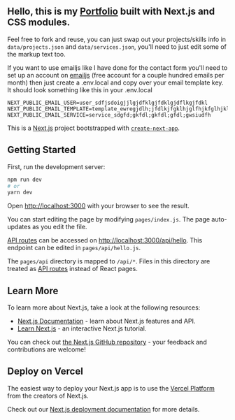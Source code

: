 ## Hello, this is my [Portfolio](https://matthewdodd.net/) built with Next.js and CSS modules. 

Feel free to fork and reuse, you can just swap out your projects/skills info in `data/projects.json` and `data/services.json`, you'll need to just edit some of the markup text too.

If you want to use emailjs like I have done for the contact form you'll need to set up an account on [emailjs](https://www.emailjs.com/) (free account for a couple hundred emails per month) then just create a .env.local and copy over your email template key. It should look something like this in your .env.local

```
NEXT_PUBLIC_EMAIL_USER=user_sdfjsdoigjjlgjdfklgjfdklgjdflkgjfdkl
NEXT_PUBLIC_EMAIL_TEMPLATE=template_ewregjdlh;jfdlkjfgklhjglfhjkfglhjklfg
NEXT_PUBLIC_EMAIL_SERVICE=service_sdgfd;gkfdl;gkfdl;gfdl;gwsiudfh
```

This is a [Next.js](https://nextjs.org/) project bootstrapped with [`create-next-app`](https://github.com/vercel/next.js/tree/canary/packages/create-next-app).

## Getting Started

First, run the development server:

```bash
npm run dev
# or
yarn dev
```

Open [http://localhost:3000](http://localhost:3000) with your browser to see the result.

You can start editing the page by modifying `pages/index.js`. The page auto-updates as you edit the file.

[API routes](https://nextjs.org/docs/api-routes/introduction) can be accessed on [http://localhost:3000/api/hello](http://localhost:3000/api/hello). This endpoint can be edited in `pages/api/hello.js`.

The `pages/api` directory is mapped to `/api/*`. Files in this directory are treated as [API routes](https://nextjs.org/docs/api-routes/introduction) instead of React pages.

## Learn More

To learn more about Next.js, take a look at the following resources:

- [Next.js Documentation](https://nextjs.org/docs) - learn about Next.js features and API.
- [Learn Next.js](https://nextjs.org/learn) - an interactive Next.js tutorial.

You can check out [the Next.js GitHub repository](https://github.com/vercel/next.js/) - your feedback and contributions are welcome!

## Deploy on Vercel

The easiest way to deploy your Next.js app is to use the [Vercel Platform](https://vercel.com/new?utm_medium=default-template&filter=next.js&utm_source=create-next-app&utm_campaign=create-next-app-readme) from the creators of Next.js.

Check out our [Next.js deployment documentation](https://nextjs.org/docs/deployment) for more details.
